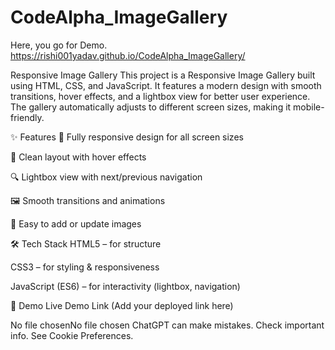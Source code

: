 # CodeAlpha_ImageGallery
Here, you go for Demo.
 https://rishi001yadav.github.io/CodeAlpha_ImageGallery/

Responsive Image Gallery
This project is a Responsive Image Gallery built using HTML, CSS, and JavaScript.
It features a modern design with smooth transitions, hover effects, and a lightbox view for better user experience. The gallery automatically adjusts to different screen sizes, making it mobile-friendly.

✨ Features
📱 Fully responsive design for all screen sizes

🎨 Clean layout with hover effects

🔍 Lightbox view with next/previous navigation

🖼️ Smooth transitions and animations

📂 Easy to add or update images

🛠️ Tech Stack
HTML5 – for structure

CSS3 – for styling & responsiveness

JavaScript (ES6) – for interactivity (lightbox, navigation)

📸 Demo
Live Demo Link (Add your deployed link here)





No file chosenNo file chosen
ChatGPT can make mistakes. Check important info. See Cookie Preferences.
